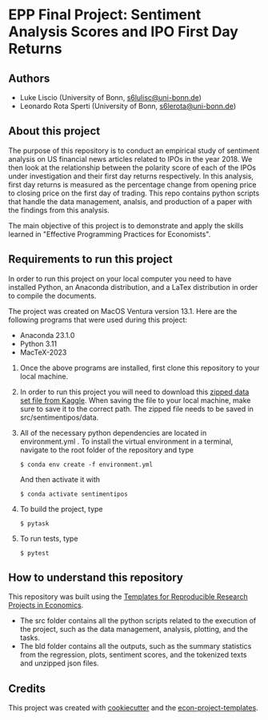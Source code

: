 # EPP Final Project: Sentiment Analysis Scores and IPO First Day Returns

## Authors

- Luke Liscio (University of Bonn, s6lulisc@uni-bonn.de)
- Leonardo Rota Sperti (University of Bonn, s6lerota@uni-bonn.de)

## About this project

The purpose of this repository is to conduct an empirical study of sentiment analysis on
US financial news articles related to IPOs in the year 2018. We then look at the
relationship between the polarity score of each of the IPOs under investigation and
their first day returns respectively. In this analysis, first day returns is measured as
the percentage change from opening price to closing price on the first day of trading.
This repo contains python scripts that handle the data management, analsis, and
production of a paper with the findings from this analysis.

The main objective of this project is to demonstrate and apply the skills learned in
"Effective Programming Practices for Economists".

## Requirements to run this project

In order to run this project on your local computer you need to have installed Python,
an Anaconda distribution, and a LaTex distribution in order to compile the documents.

The project was created on MacOS Ventura version 13.1. Here are the following programs
that were used during this project:

- Anaconda 23.1.0
- Python 3.11
- MacTeX-2023

1. Once the above programs are installed, first clone this repository to your local
   machine.

1. In order to run this project you will need to download this
   [zipped data set file from Kaggle](https://www.kaggle.com/datasets/jeet2016/us-financial-news-articles).
   When saving the file to your local machine, make sure to save it to the correct path.
   The zipped file needs to be saved in src/sentimentipos/data.

1. All of the necessary python dependencies are located in environment.yml . To install
   the virtual environment in a terminal, navigate to the root folder of the repository
   and type

   ```console
   $ conda env create -f environment.yml
   ```

   And then activate it with

   ```console
   $ conda activate sentimentipos
   ```

1. To build the project, type

   ```console
   $ pytask
   ```

1. To run tests, type

   ```console
   $ pytest
   ```

## How to understand this repository

This repository was built using the
[Templates for Reproducible Research Projects in Economics](https://econ-project-templates.readthedocs.io/en/latest/index.html).

- The src folder contains all the python scripts related to the execution of the
  project, such as the data management, analysis, plotting, and the tasks.
- The bld folder contains all the outputs, such as the summary statistics from the
  regression, plots, sentiment scores, and the tokenized texts and unzipped json files.

## Credits

This project was created with [cookiecutter](https://github.com/audreyr/cookiecutter)
and the
[econ-project-templates](https://github.com/OpenSourceEconomics/econ-project-templates).
